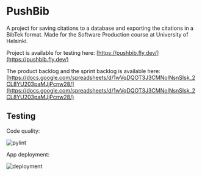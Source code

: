 # PushBib
A project for saving citations to a database and exporting the citations in a BibTek format. Made for the Software Production course at University of Helsinki.

Project is available for testing here:
[https://pushbib.fly.dev/](https://pushbib.fly.dev/)

The product backlog and the sprint backlog is available here:
[https://docs.google.com/spreadsheets/d/1wVqDQOT3J3CMNoINsnSIsk_2CL8YU203paMJjPcnw28/](https://docs.google.com/spreadsheets/d/1wVqDQOT3J3CMNoINsnSIsk_2CL8YU203paMJjPcnw28/)

## Testing
Code quality:

![pylint](https://github.com/ThePushIT/PushBib/actions/workflows/pylint.yml/badge.svg?branch=main)

App deployment:

![deployment](https://github.com/ThePushIT/PushBib/actions/workflows/fly.yml/badge.svg?branch=main)
